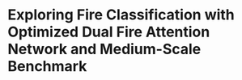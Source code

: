 # Exploring Fire Classification with Optimized Dual Fire Attention Network and Medium-Scale Benchmark
